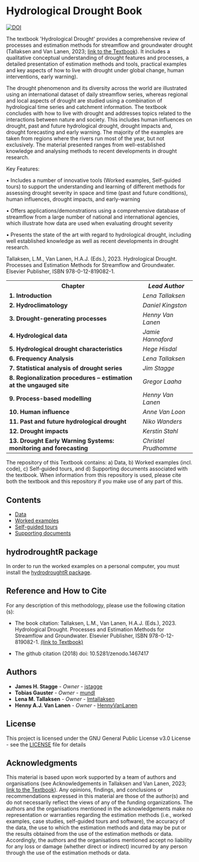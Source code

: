 # Hydrological Drought Book

[![DOI](https://zenodo.org/badge/DOI/10.5281/zenodo.146.svg)](https://doi.org/10.5281/zenodo.146)

The textbook 'Hydrological Drought' provides a comprehensive review of processes and estimation methods for streamflow and groundwater drought (Tallaksen and Van Lanen, 2023; [link to the Textbook](https://github.com/HydroDrought/hydrodroughtBook/tree/master/Standard_promotion_material_Textbook_Hydrological_Drought_2nd_Ed._Final_26Oct2023.pdf)). It includes a qualitative conceptual understanding of drought features and processes, a detailed presentation of estimation methods and tools, practical examples and key aspects of how to live with drought under global change, human interventions, early warning).

The drought phenomenon and its diversity across the world are illustrated using an international dataset of daily streamflow series, whereas regional and local aspects of drought are studied using a combination of hydrological time series and catchment information. The textbook concludes with how to live with drought and addresses topics related to the interactions between nature and society. This includes human influences on drought, past and future hydrological drought, drought impacts and, drought forecasting and early warning. The majority of the examples are taken from regions where the rivers run most of the year, but not exclusively. The material presented ranges from well-established knowledge and analysing methods to recent developments in drought research.

Key Features:

•	Includes a number of innovative tools (Worked examples, Self-guided tours) to support the understanding and learning of different methods for assessing drought severity in space and time (past and future conditions), human influences, drought impacts, and early-warning

•	Offers applications/demonstrations using a comprehensive database of streamflow from a large number of national and international agencies, which  illustrate how data are used when evaluating drought severity

•	Presents the state of the art with regard to hydrological drought, including well established knowledge as well as recent developments in drought research.

Tallaksen, L.M., Van Lanen, H.A.J. (Eds.), 2023. Hydrological Drought. Processes and Estimation Methods for Streamflow and Groundwater. Elsevier Publisher, ISBN 978-0-12-819082-1.

<table>
  <tr>
    <th> <b>Chapter</b> </td>
    <th> <i>Lead Author</i> </td>
  </tr>
  <tr>
    <td> <b> 1. Introduction</b> </td>
    <td> <i>Lena Tallaksen</i> </td>
  </tr>
  <tr>
    <td> <b> 2. Hydroclimatology</b> </td>
    <td> <i>Daniel Kingston</i> </td>
  </tr>
  <tr>
    <td> <b> 3. Drought-generating processes</b> </td>
    <td> <i>Henny Van Lanen</i> </td>
  </tr>
  <tr>
    <td> <b> 4. Hydrological data</b> </td>
    <td> <i>Jamie Hannaford</i> </td>
  </tr>
   <tr>
    <td> <b> 5. Hydrological drought characteristics</b> </td>
    <td> <i>Hege Hisdal</i> </td>
  </tr>
  <tr>
    <td> <b> 6. Frequency Analysis</b> </td>
    <td> <i>Lena Tallaksen</i> </td>
  </tr>
   <tr>
    <td> <b> 7. Statistical analysis of drought series</b> </td>
    <td> <i>Jim Stagge</i> </td>
  </tr>
   <tr>
    <td> <b> 8. Regionalization procedures – estimation at the ungauged site</b> </td>
    <td> <i>Gregor Laaha</i> </td>
  </tr>
  <tr>
    <td> <b> 9. Process-based modelling</b> </td>
    <td> <i>Henny Van Lanen</i> </td>
  </tr>
  <tr>
    <td> <b> 10. Human influence</b> </td>
    <td> <i>Anne Van Loon</i> </td>
  </tr>
  <tr>
    <td> <b> 11. Past and future hydrological drought</b> </td>
    <td> <i>Niko Wanders</i> </td>
  </tr>
  <tr>
    <td> <b> 12. Drought impacts</b> </td>
    <td> <i>Kerstin Stahl</i> </td>
  </tr>
   <tr>
    <td> <b> 13. Drought Early Warning Systems: monitoring and forecasting</b> </td>
    <td> <i>Christel Prudhomme</i> </td>
  </tr>
  <tr>
  </table>

The repository of this Textbook contains: a) Data, b) Worked examples (incl. code), c) Self-guided tours, and d) Supporting documents associated with the textbook. When information from this repository is used, please cite both the textbook and this repository if you make use of any part of this.

## Contents

* [Data](https://github.com/HydroDrought/hydrodroughtBook/tree/master/data)
* [Worked examples](https://github.com/HydroDrought/hydrodroughtBook/tree/master/worked_examples)
* [Self-guided tours](https://github.com/HydroDrought/hydrodroughtBook/tree/master/self-guided_tours)
* [Supporting documents](https://github.com/HydroDrought/hydrodroughtBook/tree/master/support_docs)

## hydrodroughtR package
In order to run the worked examples on a personal computer, you must install the [hydrodroughtR package](https://github.com/HydroDrought/hydrodroughtR). 

## Reference and How to Cite

For any description of this methodology, please use the following citation (s):

* The book citation: Tallaksen, L.M., Van Lanen, H.A.J. (Eds.), 2023. Hydrological Drought. Processes and Estimation Methods for Streamflow and Groundwater. Elsevier Publisher, ISBN 978-0-12-819082-1. [(link to Textbook)](https://github.com/HydroDrought/hydrodroughtBook/tree/master/Standard_promotion_material_Textbook_Hydrological_Drought_2nd_Ed._Final_26Oct2023.pdf)

* The github citation (2018)  doi: 10.5281/zenodo.1467417


## Authors

* **James H. Stagge** - *Owner* - [jstagge](https://github.com/jstagge)
* **Tobias Gauster** - *Owner* - [mundl](https://github.com/mundl)
* **Lena M. Tallaksen** - *Owner* - [lmtallaksen](https://github.com/lmtallaksen)
* **Henny A.J. Van Lanen** - *Owner* - [HennyVanLanen](https://github.com/HennyVanLanen)


## License
This project is licensed under the GNU General Public License v3.0 License - see the [LICENSE](LICENSE) file for details


## Acknowledgments   
This material is based upon work supported by a team of authors and organisations (see Acknowledgements in Tallaksen and Van Lanen, 2023; [link to the Textbook](https://github.com/HydroDrought/hydrodroughtBook/tree/master/Standard_promotion_material_Textbook_Hydrological_Drought_2nd_Ed._Final_26Oct2023.pdf)). Any opinions, findings, and conclusions or recommendations expressed in this material are those of the author(s) and do not necessarily reflect the views of any of the funding organizations. The authors and the organisations mentioned in the acknowledgements make no representation or warranties regarding the estimation methods (i.e., worked examples, case studies, self-guided tours and software), the accuracy of the data, the use to which the estimation methods and data may be put or the results obtained from the use of the estimation methods or data. Accordingly, the authors and the organisations mentioned accept no liability for any loss or damage (whether direct or indirect) incurred by any person through the use of the estimation methods or data.
